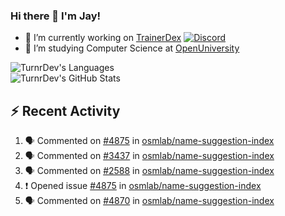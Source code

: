 ### Hi there 👋 I'm Jay!

- 🔭 I’m currently working on [TrainerDex](https://www.github.com/TrainerDex) [![Discord](https://discordapp.com/api/v6/guilds/364313717720219651/widget.png?style=shield)](http://discord.trainerdex.co.uk/)
- 🤔 I’m studying Computer Science at [OpenUniversity](http://www.open.ac.uk/courses/computing-it/degrees/bsc-computing-it-software-q62-soft)

![TurnrDev's Languages](https://github-readme-stats.vercel.app/api/top-langs/?username=TurnrDev&layout=compact&hide_border=true&title_color=1fa6aa&text_color=233247)
<br>
![TurnrDev's GitHub Stats](https://github-readme-stats.vercel.app/api?username=TurnrDev&show_icons=true&hide_border=true&count_private=true&include_all_commits=true&icon_color=1fa6aa&title_color=1fa6aa&text_color=233247)
<br>

## :zap: Recent Activity

<!--START_SECTION:activity-->
1. 🗣 Commented on [#4875](https://github.com/osmlab/name-suggestion-index/issues/4875) in [osmlab/name-suggestion-index](https://github.com/osmlab/name-suggestion-index)
2. 🗣 Commented on [#3437](https://github.com/osmlab/name-suggestion-index/issues/3437) in [osmlab/name-suggestion-index](https://github.com/osmlab/name-suggestion-index)
3. 🗣 Commented on [#2588](https://github.com/osmlab/name-suggestion-index/issues/2588) in [osmlab/name-suggestion-index](https://github.com/osmlab/name-suggestion-index)
4. ❗️ Opened issue [#4875](https://github.com/osmlab/name-suggestion-index/issues/4875) in [osmlab/name-suggestion-index](https://github.com/osmlab/name-suggestion-index)
5. 🗣 Commented on [#4870](https://github.com/osmlab/name-suggestion-index/issues/4870) in [osmlab/name-suggestion-index](https://github.com/osmlab/name-suggestion-index)
<!--END_SECTION:activity-->
